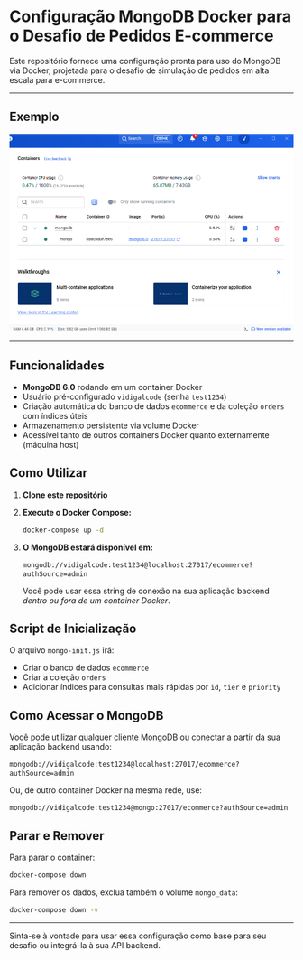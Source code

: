 # Configuração MongoDB Docker para o Desafio de Pedidos E-commerce

Este repositório fornece uma configuração pronta para uso do MongoDB via Docker, projetada para o desafio de simulação de pedidos em alta escala para e-commerce.

---

## Exemplo

<img src="./mongodb/example/mongodb-example.png" alt="" width="800"/> 

---

## Funcionalidades

- **MongoDB 6.0** rodando em um container Docker
- Usuário pré-configurado `vidigalcode` (senha `test1234`)
- Criação automática do banco de dados `ecommerce` e da coleção `orders` com índices úteis
- Armazenamento persistente via volume Docker
- Acessível tanto de outros containers Docker quanto externamente (máquina host)

## Como Utilizar

1. **Clone este repositório**
2. **Execute o Docker Compose:**

   ```bash
   docker-compose up -d
   ```

3. **O MongoDB estará disponível em:**

   ```
   mongodb://vidigalcode:test1234@localhost:27017/ecommerce?authSource=admin
   ```

   Você pode usar essa string de conexão na sua aplicação backend *dentro ou fora de um container Docker*.

## Script de Inicialização

O arquivo `mongo-init.js` irá:
- Criar o banco de dados `ecommerce`
- Criar a coleção `orders`
- Adicionar índices para consultas mais rápidas por `id`, `tier` e `priority`

## Como Acessar o MongoDB

Você pode utilizar qualquer cliente MongoDB ou conectar a partir da sua aplicação backend usando:

```
mongodb://vidigalcode:test1234@localhost:27017/ecommerce?authSource=admin
```

Ou, de outro container Docker na mesma rede, use:

```
mongodb://vidigalcode:test1234@mongo:27017/ecommerce?authSource=admin
```

## Parar e Remover

Para parar o container:

```bash
docker-compose down
```

Para remover os dados, exclua também o volume `mongo_data`:

```bash
docker-compose down -v
```

---

Sinta-se à vontade para usar essa configuração como base para seu desafio ou integrá-la à sua API backend.